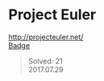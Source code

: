 # Project Euler
http://projecteuler.net/  
[Badge](http://projecteuler.net/profile/landron.png)
> Solved: 21  
> 2017.07.29
